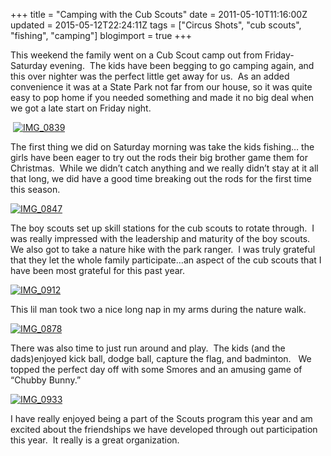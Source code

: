 +++
title = "Camping with the Cub Scouts"
date = 2011-05-10T11:16:00Z
updated = 2015-05-12T22:24:11Z
tags = ["Circus Shots", "cub scouts", "fishing", "camping"]
blogimport = true 
+++

This weekend the family went on a Cub Scout camp out from Friday- Saturday evening.&#160; The kids have been begging to go camping again, and this over nighter was the perfect little get away for us.&#160; As an added convenience it was at a State Park not far from our house, so it was quite easy to pop home if you needed something and made it no big deal when we got a late start on Friday night.

&#160;[![IMG_0839](https://latc.s3.amazonaws.com/wp-content/uploads/2011/05/IMG_0839.jpg "IMG_0839")](https://latc.s3.amazonaws.com/wp-content/uploads/2011/05/IMG_0839.jpg)

The first thing we did on Saturday morning was take the kids fishing… the girls have been eager to try out the rods their big brother game them for Christmas.&#160; While we didn’t catch anything and we really didn’t stay at it all that long, we did have a good time breaking out the rods for the first time this season.&#160; 

[![IMG_0847](https://latc.s3.amazonaws.com/wp-content/uploads/2011/05/IMG_0847.jpg "IMG_0847")](https://latc.s3.amazonaws.com/wp-content/uploads/2011/05/IMG_0847.jpg)

The boy scouts set up skill stations for the cub scouts to rotate through.&#160; I was really impressed with the leadership and maturity of the boy scouts.&#160; We also got to take a nature hike with the park ranger.&#160; I was truly grateful that they let the whole family participate…an aspect of the cub scouts that I have been most grateful for this past year.&#160; 

[![IMG_0912](https://latc.s3.amazonaws.com/wp-content/uploads/2011/05/IMG_0912.jpg "IMG_0912")](https://latc.s3.amazonaws.com/wp-content/uploads/2011/05/IMG_0912.jpg)

This lil man took two a nice long nap in my arms during the nature walk.

[![IMG_0878](https://latc.s3.amazonaws.com/wp-content/uploads/2011/05/IMG_0878.jpg "IMG_0878")](https://latc.s3.amazonaws.com/wp-content/uploads/2011/05/IMG_0878.jpg)

There was also time to just run around and play.&#160; The kids (and the dads)enjoyed kick ball, dodge ball, capture the flag, and badminton.&#160;&#160; We topped the perfect day off with some Smores and an amusing game of “Chubby Bunny.”

[![IMG_0933](https://latc.s3.amazonaws.com/wp-content/uploads/2011/05/IMG_0933.jpg "IMG_0933")](https://latc.s3.amazonaws.com/wp-content/uploads/2011/05/IMG_0933.jpg)

I have really enjoyed being a part of the Scouts program this year and am excited about the friendships we have developed through out participation this year.&#160; It really is a great organization.&#160; 
